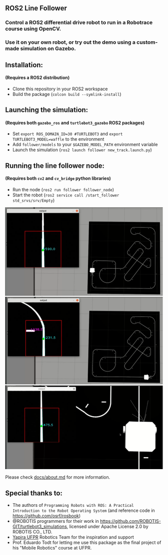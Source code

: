 ## ROS2 Line Follower

### Control a ROS2 differential drive robot to run in a Robotrace course using OpenCV.

### Use it on your own robot, or try out the demo using a custom-made simulation on Gazebo.



## Installation:
#### (Requires a ROS2 distribution)

* Clone this repository in your ROS2 workspace
* Build the package (`colcon build --symlink-install`)


## Launching the simulation:
#### (Requires both `gazebo_ros` and `turtlebot3_gazebo` ROS2 packages)

* Set `export ROS_DOMAIN_ID=30 #TURTLEBOT3` and `export TURTLEBOT3_MODEL=waffle` to the environment
* Add `follower/models` to your `$GAZEBO_MODEL_PATH` environment variable
* Launch the simulation (`ros2 launch follower new_track.launch.py`)

## Running the line follower node: 
#### (Requires both `cv2` and `cv_bridge` python libraries)

* Run the node (`ros2 run follower follower_node`)
* Start the robot (`ros2 service call /start_follower std_srvs/srv/Empty`)

![screenshot1](docs/screenshots/screenshot1.png)
![screenshot2](docs/screenshots/screenshot2.png)
![screenshot3](docs/screenshots/screenshot3.png)

Please check [docs/about.md](/docs/about.md) for more information.

## Special thanks to:
* The authors of `Programming Robots with ROS: A Practical Introduction to the Robot Operating System` (and reference code in https://github.com/osrf/rosbook)
* @ROBOTIS programmers for their work in https://github.com/ROBOTIS-GIT/turtlebot3_simulations, licensed under Apache License 2.0 by ROBOTIS CO., LTD.
* [Yapira UFPR](https://www.facebook.com/ufpr.yapira) Robotics Team for the inspiration and support
* Prof. Eduardo Todt for letting me use this package as the final project of his "Mobile Robotics" course at UFPR.

